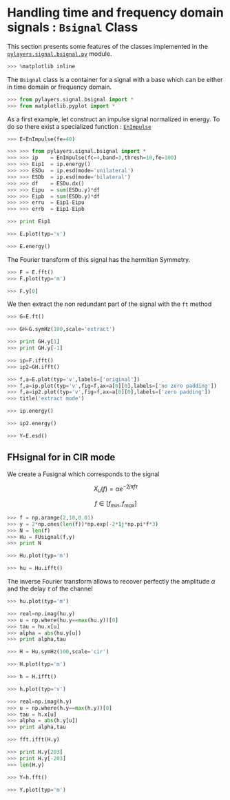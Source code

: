 # Handling time and frequency domain signals : `Bsignal` Class

This section presents some features of the classes implemented in the [`pylayers.signal.bsignal.py`](http://pylayers.github.io/pylayers/modules/pylayers.signal.bsignal.html) module.

```python
>>> %matplotlib inline
```

The `Bsignal` class is a container for a signal with a base which can be either in time domain or frequency domain.

```python
>>> from pylayers.signal.bsignal import *
>>> from matplotlib.pyplot import *
```

As a first example, let construct an impulse signal normalized in energy. To do so there exist a specialized function : [`EnImpulse`](http://pylayers.github.io/pylayers/modules/generated/pylayers.signal.bsignal.EnImpulse.demo.html#pylayers.signal.bsignal.EnImpulse.demo)

```python
>>> E=EnImpulse(fe=40)
```

```python
>>> >>> from pylayers.signal.bsignal import *
>>> >>> ip    = EnImpulse(fc=4,band=3,thresh=10,fe=100)
>>> >>> Eip1  = ip.energy()
>>> >>> ESDu  = ip.esd(mode='unilateral')
>>> >>> ESDb  = ip.esd(mode='bilateral')
>>> >>> df    = ESDu.dx()
>>> >>> Eipu  = sum(ESDu.y)*df
>>> >>> Eipb  = sum(ESDb.y)*df
>>> >>> erru  = Eip1-Eipu
>>> >>> errb  = Eip1-Eipb
```

```python
>>> print Eip1
```

```python
>>> E.plot(typ='v')
```

```python
>>> E.energy()
```

The Fourier transform of this signal has the hermitian Symmetry.

```python
>>> F = E.fft()
>>> F.plot(typ='m')
```

```python
>>> F.y[0]
```

We then extract the non redundant part of the signal with the `ft` method

```python
>>> G=E.ft()
```

```python
>>> GH=G.symHz(100,scale='extract')
```

```python
>>> print GH.y[1]
>>> print GH.y[-1]
```

```python
>>> ip=F.ifft()
>>> ip2=GH.ifft()
```

```python
>>> f,a=E.plot(typ='v',labels=['original'])
>>> f,a=ip.plot(typ='v',fig=f,ax=a[0][0],labels=['no zero padding'])
>>> f,a=ip2.plot(typ='v',fig=f,ax=a[0][0],labels=['zero padding'])
>>> title('extract mode')
```

```python
>>> ip.energy()
```

```python
>>> ip2.energy()
```

```python
>>> Y=E.esd()
```



FHsignal for in CIR mode
------------------------

We create a Fusignal which corresponds to the signal

$$X_u(f) = \alpha e^{-2j\pi f \tau}$$

$$f\in [f_{min},f_{max}]$$

```python
>>> f = np.arange(2,10,0.01)
>>> y = 2*np.ones(len(f))*np.exp(-2*1j*np.pi*f*3)
>>> N = len(f)
>>> Hu = FUsignal(f,y)
>>> print N
```

```python
>>> Hu.plot(typ='m')
```

```python
>>> hu = Hu.ifft()
```

The inverse Fourier transform allows to recover perfectly the amplitude $\alpha$ and the delay $\tau$
of the channel

```python
>>> hu.plot(typ='m')
```

```python
>>> real=np.imag(hu.y)
>>> u = np.where(hu.y==max(hu.y))[0]
>>> tau = hu.x[u]
>>> alpha = abs(hu.y[u])
>>> print alpha,tau
```

```python
>>> H = Hu.symHz(100,scale='cir')
```

```python
>>> H.plot(typ='m')
```

```python
>>> h = H.ifft()
```

```python
>>> h.plot(typ='v')
```

```python
>>> real=np.imag(h.y)
>>> u = np.where(h.y==max(h.y))[0]
>>> tau = h.x[u]
>>> alpha = abs(h.y[u])
>>> print alpha,tau
```

```python
>>> fft.ifft(H.y)
```

```python
>>> print H.y[203]
>>> print H.y[-203]
>>> len(H.y)
```

```python
>>> Y=h.fft()
```

```python
>>> Y.plot(typ='m')
```
